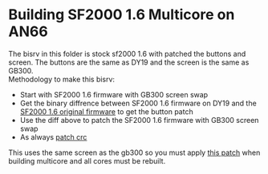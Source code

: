 # Building SF2000 1.6 Multicore on AN66
The bisrv in this folder is stock sf2000 1.6 with patched the buttons and screen. The buttons are the same as DY19 and the screen is the same as GB300.  
Methodology to make this bisrv:  
- Start with SF2000 1.6 firmware with GB300 screen swap
- Get the binary diffrence between SF2000 1.6 firmware on DY19 and the [SF2000 1.6 original firmware](https://github.com/Dteyn/Datafrog_SF2000_Vanilla/releases/tag/v1.6) to get the button patch
- Use the diff above to patch the SF2000 1.6 firmware with GB300 screen swap
- As always [patch crc](https://vonmillhausen.github.io/sf2000/tools/biosCRC32Patcher.htm)  

This uses the same screen as the gb300 so you must apply [this patch](https://github.com/tzubertowski/gb300_multicore/commit/0d8b553) when building multicore and all cores must be rebuilt.  
